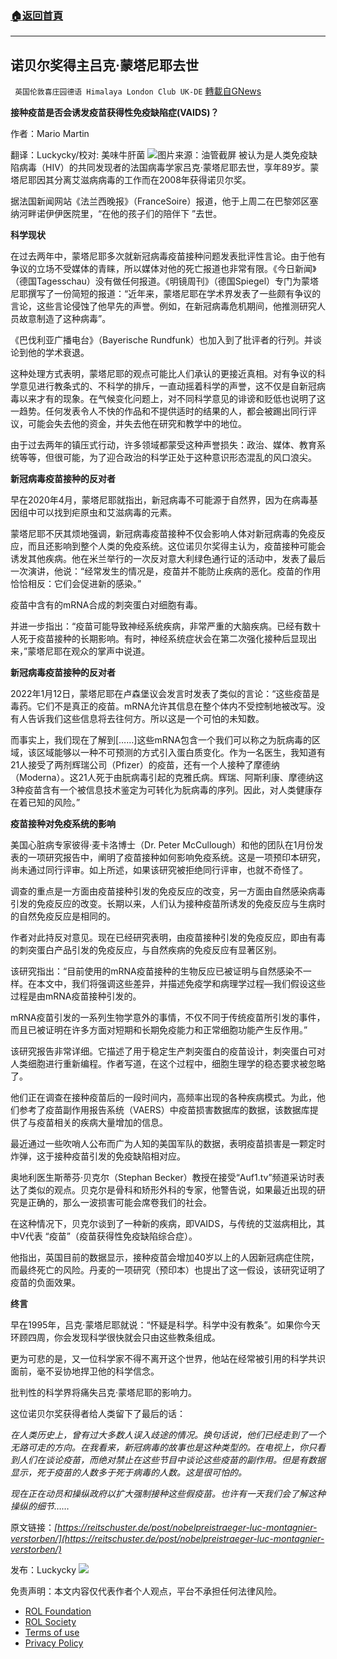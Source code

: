 ###  [:house:返回首頁](https://github.com/ourhimalayas/txt)
---


## 诺贝尔奖得主吕克·蒙塔尼耶去世
` 英国伦敦喜庄园德语 Himalaya London Club UK-DE` [轉載自GNews](https://gnews.org/zh-hans/2004007/)

**接种疫苗是否会诱发疫苗获得性免疫缺陷症(VAIDS)？**

作者：Mario Martin

翻译：Luckycky/校对: 美味牛肝菌
![](https://assets.gnews.org/wp-content/uploads/2022/02/image1.png)图片来源：油管截屏
被认为是人类免疫缺陷病毒（HIV）的共同发现者的法国病毒学家吕克·蒙塔尼耶去世，享年89岁。蒙塔尼耶因其分离艾滋病病毒的工作而在2008年获得诺贝尔奖。

据法国新闻网站《法兰西晚报》（FranceSoire）报道，他于上周二在巴黎郊区塞纳河畔诺伊伊医院里，“在他的孩子们的陪伴下 ”去世。

**科学现状**

在过去两年中，蒙塔尼耶多次就新冠病毒疫苗接种问题发表批评性言论。由于他有争议的立场不受媒体的青睐，所以媒体对他的死亡报道也非常有限。《今日新闻》（德国Tagesschau）没有做任何报道。《明镜周刊》（德国Spiegel）专门为蒙塔尼耶撰写了一份简短的报道：“近年来，蒙塔尼耶在学术界发表了一些颇有争议的言论，这些言论侵蚀了他早先的声誉。例如，在新冠病毒危机期间，他推测研究人员故意制造了这种病毒”。

《巴伐利亚广播电台》（Bayerische Rundfunk）也加入到了批评者的行列。并谈论到他的学术衰退。

这种处理方式表明，蒙塔尼耶的观点可能比人们承认的更接近真相。对有争议的科学意见进行教条式的、不科学的排斥，一直动摇着科学的声誉，这不仅是自新冠病毒以来才有的现象。在气候变化问题上，对不同科学意见的诽谤和贬低也说明了这一趋势。任何发表令人不快的作品和不提供适时的结果的人，都会被踢出同行评议，可能会失去他的资金，并失去他在研究和教学中的地位。

由于过去两年的镇压式行动，许多领域都蒙受这种声誉损失：政治、媒体、教育系统等等，但很可能，为了迎合政治的科学正处于这种意识形态混乱的风口浪尖。

**新冠病毒疫苗接种的反对者**

早在2020年4月，蒙塔尼耶就指出，新冠病毒不可能源于自然界，因为在病毒基因组中可以找到疟原虫和艾滋病毒的元素。

蒙塔尼耶不厌其烦地强调，新冠病毒疫苗接种不仅会影响人体对新冠病毒的免疫反应，而且还影响到整个人类的免疫系统。这位诺贝尔奖得主认为，疫苗接种可能会诱发其他疾病。他在米兰举行的一次反对意大利绿色通行证的活动中，发表了最后一次演讲，他说：“经常发生的情况是，疫苗并不能防止疾病的恶化。疫苗的作用恰恰相反：它们会促进新的感染。”

疫苗中含有的mRNA合成的刺突蛋白对细胞有毒。

并进一步指出：“疫苗可能导致神经系统疾病，非常严重的大脑疾病。已经有数十人死于疫苗接种的长期影响。有时，神经系统症状会在第二次强化接种后显现出来，”蒙塔尼耶在观众的掌声中说道。

**新冠病毒疫苗接种的反对者**

2022年1月12日，蒙塔尼耶在卢森堡议会发言时发表了类似的言论：“这些疫苗是毒药。它们不是真正的疫苗。mRNA允许其信息在整个体内不受控制地被改写。没有人告诉我们这些信息将去往何方。所以这是一个可怕的未知数。

而事实上，我们现在了解到[……]这些mRNA包含一个我们可以称之为朊病毒的区域，该区域能够以一种不可预测的方式引入蛋白质变化。作为一名医生，我知道有21人接受了两剂辉瑞公司（Pfizer）的疫苗，还有一个人接种了摩德纳（Moderna）。这21人死于由朊病毒引起的克雅氏病。辉瑞、阿斯利康、摩德纳这3种疫苗含有一个被信息技术鉴定为可转化为朊病毒的序列。因此，对人类健康存在着已知的风险。”

**疫苗接种对免疫系统的影响**

美国心脏病专家彼得·麦卡洛博士（Dr. Peter McCullough）和他的团队在1月份发表的一项研究报告中，阐明了疫苗接种如何影响免疫系统。这是一项预印本研究，尚未通过同行评审。如上所述，如果该研究被拒绝同行评审，也就不奇怪了。

调查的重点是一方面由疫苗接种引发的免疫反应的改变，另一方面由自然感染病毒引发的免疫反应的改变。长期以来，人们认为接种疫苗所诱发的免疫反应与生病时的自然免疫反应是相同的。

作者对此持反对意见。现在已经研究表明，由疫苗接种引发的免疫反应，即由有毒的刺突蛋白产品引发的免疫反应，与自然疾病的免疫反应有显著区别。

该研究指出：“目前使用的mRNA疫苗接种的生物反应已被证明与自然感染不一样。在本文中，我们将强调这些差异，并描述免疫学和病理学过程—我们假设这些过程是由mRNA疫苗接种引发的。

mRNA疫苗引发的一系列生物学意外的事情，不仅不同于传统疫苗所引发的事件，而且已被证明在许多方面对短期和长期免疫能力和正常细胞功能产生反作用。”

该研究报告非常详细。它描述了用于稳定生产刺突蛋白的疫苗设计，刺突蛋白可对人类细胞进行重新编程。作者写道，在这个过程中，细胞生理学的稳态要求被忽略了。

他们正在调查在接种疫苗后的一段时间内，高频率出现的各种疾病模式。为此，他们参考了疫苗副作用报告系统（VAERS）中疫苗损害数据库的数据，该数据库提供了与疫苗相关的疾病大量增加的信息。

最近通过一些吹哨人公布而广为人知的美国军队的数据，表明疫苗损害是一颗定时炸弹，这于接种疫苗引发的免疫缺陷相对应。

奥地利医生斯蒂芬·贝克尔（Stephan Becker）教授在接受“Auf1.tv”频道采访时表达了类似的观点。贝克尔是骨科和矫形外科的专家，他警告说，如果最近出现的研究是正确的，那么一波损害可能会席卷我们的社会。

在这种情况下，贝克尔谈到了一种新的疾病，即VAIDS，与传统的艾滋病相比，其中V代表 “疫苗”（疫苗获得性免疫缺陷综合症）。

他指出，英国目前的数据显示，接种疫苗会增加40岁以上的人因新冠病症住院，而最终死亡的风险。丹麦的一项研究（预印本）也提出了这一假设，该研究证明了疫苗的负面效果。

**终言**

早在1995年，吕克·蒙塔尼耶就说：“怀疑是科学。科学中没有教条”。如果你今天环顾四周，你会发现科学很快就会只由这些教条组成。

更为可悲的是，又一位科学家不得不离开这个世界，他站在经常被引用的科学共识面前，毫不妥协地捍卫他的科学信念。

批判性的科学界将痛失吕克·蒙塔尼耶的影响力。

这位诺贝尔奖获得者给人类留下了最后的话：

*在人类历史上，曾有过大多数人误入歧途的情况。换句话说，他们已经走到了一个无路可走的方向。在我看来，新冠病毒的故事也是这种类型的。在电视上，你只看到人们在谈论疫苗，而绝对禁止在这些节目中谈论这些疫苗的副作用。但是有数据显示，死于疫苗的人数多于死于病毒的人数。这是很可怕的。*

*现在正在动员和操纵政府以扩大强制接种这些假疫苗。也许有一天我们会了解这种操纵的细节……*

原文链接：*[https://reitschuster.de/post/nobelpreistraeger-luc-montagnier-verstorben/](https://reitschuster.de/post/nobelpreistraeger-luc-montagnier-verstorben/)*

发布：Luckycky
![](https://assets.gnews.org/wp-content/uploads/2021/09/战鹰团新logo2021-07-01-1.jpg)
 

免责声明：本文内容仅代表作者个人观点，平台不承担任何法律风险。

- [ROL Foundation](https://rolfoundation.org/)
- [ROL Society](https://rolsociety.org/)
- [Terms of use](https://gnews.org/terms-of-use-3/)
- [Privacy Policy](https://gnews.org/privacy-policy/)
